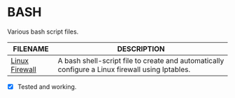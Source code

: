 # BASH
Various bash script files.

| FILENAME       | DESCRIPTION |
|----------------|-------------|
| [Linux Firewall](https://github.com/BroadbentT/Firewall) | A bash shell-script file to create and automatically configure a Linux firewall using Iptables. |

- [X] Tested and working.

